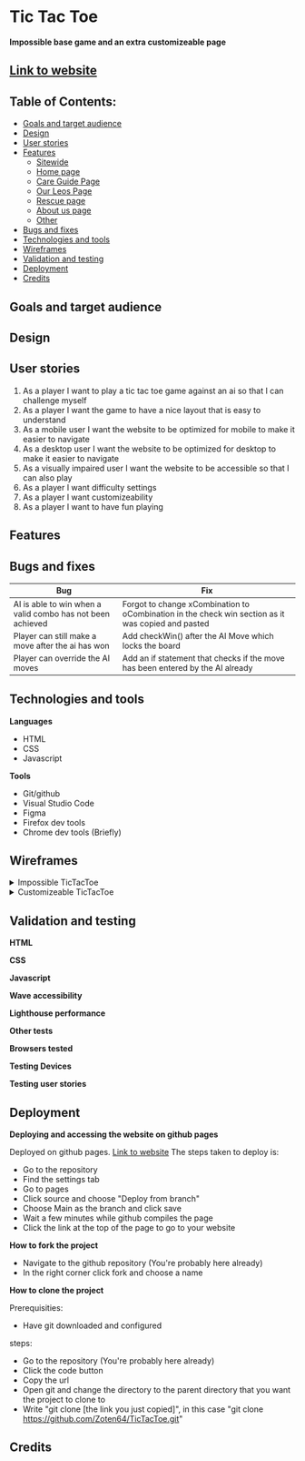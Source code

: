 # Tic Tac Toe
**Impossible base game and an extra customizeable page**

## [Link to website](https://zoten64.github.io/TicTacToe/)

## Table of Contents:

* [Goals and target audience](#goals-and-target-audience)
* [Design](#design)
* [User stories](#user-stories)
* [Features](#features)
    * [Sitewide](#sitewide)
    * [Home page](#home-page)
    * [Care Guide Page](#care-guide-page)
    * [Our Leos Page](#our-leos-page)
    * [Rescue page](#rescue-page)
    * [About us page](#about-us-page)
    * [Other](#other)
* [Bugs and fixes](#bugs-and-fixes)
* [Technologies and tools](#technologies-and-tools)
* [Wireframes](#wireframes)
* [Validation and testing](#validation-and-testing)
* [Deployment](#deployment)
* [Credits](#credits)

## Goals and target audience


## Design


## User stories

1. As a player I want to play a tic tac toe game against an ai so that I can challenge myself
2. As a player I want the game to have a nice layout that is easy to understand
3. As a mobile user I want the website to be optimized for mobile to make it easier to navigate
4. As a desktop user I want the website to be optimized for desktop to make it easier to navigate
5. As a visually impaired user I want the website to be accessible so that I can also play
6. As a player I want difficulty settings
7. As a player I want customizeability
8. As a player I want to have fun playing 

## Features


## Bugs and fixes

| Bug  | Fix |
| ------------- | ------------- |
| AI is able to win when a valid combo has not been achieved  | Forgot to change xCombination to oCombination in the check win section as it was copied and pasted |
| Player can still make a move after the ai has won | Add checkWin() after the AI Move which locks the board |
| Player can override the AI moves| Add an if statement that checks if the move has been entered by the AI already | 


## Technologies and tools
**Languages**
- HTML
- CSS
- Javascript

**Tools**
- Git/github
- Visual Studio Code
- Figma
- Firefox dev tools
- Chrome dev tools (Briefly)


## Wireframes

<details><summary>Impossible TicTacToe</summary>
<img src="documentation/wireframes/Impossible_tictactoe.png">
</details>
<details><summary>Customizeable TicTacToe</summary>
<img src="documentation/wireframes/customizeable_tictactoe.png">
</details>

## Validation and testing
**HTML**


**CSS**


**Javascript**


**Wave accessibility**


**Lighthouse performance**


**Other tests**


**Browsers tested**


**Testing Devices**


**Testing user stories**


## Deployment

**Deploying and accessing the website on github pages**

Deployed on github pages. [Link to website](https://zoten64.github.io/TicTacToe/)
The steps taken to deploy is:
- Go to the repository
- Find the settings tab
- Go to pages
- Click source and choose "Deploy from branch"
- Choose Main as the branch and click save
- Wait a few minutes while github compiles the page
- Click the link at the top of the page to go to your website

**How to fork the project**

- Navigate to the github repository (You're probably here already)
- In the right corner click fork and choose a name

**How to clone the project**

Prerequisities:

- Have git downloaded and configured

steps:

- Go to the repository (You're probably here already)
- Click the code button
- Copy the url
- Open git and change the directory to the parent directory that you want the project to clone to
- Write "git clone [the link you just copied]", in this case "git clone https://github.com/Zoten64/TicTacToe.git"

## Credits
